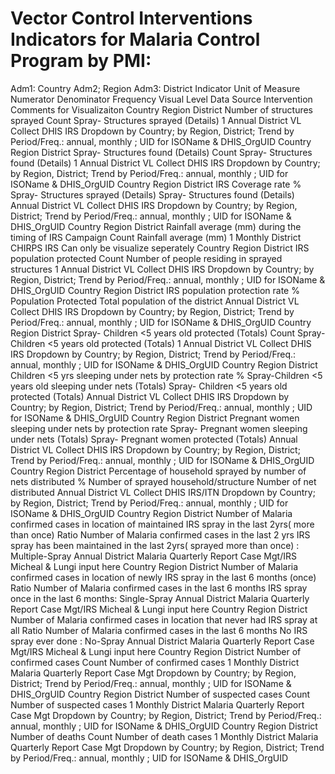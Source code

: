 # Vector Control Interventions Indicators for Malaria Control Program by PMI:
Adm1:   Country 	Adm2; Region	Adm3: District	Indicator	Unit of Measure	Numerator 	Denominator	Frequency 	Visual Level	Data Source 	Intervention	Comments for Visualizaiton
Country 	Region	 District	Number of structures sprayed 	Count	Spray- Structures sprayed (Details)	1	Annual	District 	VL Collect DHIS	IRS	Dropdown by Country; by  Region, District;  Trend by Period/Freq.: annual, monthly ; UID for ISOName & DHIS_OrgUID
Country 	Region	 District	Spray- Structures found (Details)	Count	Spray- Structures found (Details)	1	Annual	District 	VL Collect DHIS	IRS	Dropdown by Country; by  Region, District;  Trend by Period/Freq.: annual, monthly ; UID for ISOName & DHIS_OrgUID
Country 	Region	 District	IRS Coverage rate 	%	Spray- Structures sprayed (Details)	Spray- Structures found (Details)	Annual	District 	VL Collect DHIS	IRS	Dropdown by Country; by  Region, District;  Trend by Period/Freq.: annual, monthly ; UID for ISOName & DHIS_OrgUID
Country 	Region	 District	Rainfall average (mm) during the timing of IRS Campaign	Count	Rainfall average (mm) 	1	Monthly 	District 	CHIRPS 	IRS	Can only be visualize seperately
Country 	Region	 District	IRS population protected	Count	Number of people residing in sprayed structures	1	Annual	District 	VL Collect DHIS	IRS	Dropdown by Country; by  Region, District;  Trend by Period/Freq.: annual, monthly ; UID for ISOName & DHIS_OrgUID
Country 	Region	 District	IRS population protection rate	%	Population Protected	Total population of the district	Annual	District 	VL Collect DHIS	IRS	Dropdown by Country; by  Region, District;  Trend by Period/Freq.: annual, monthly ; UID for ISOName & DHIS_OrgUID
Country 	Region	 District	Spray- Children <5 years old protected (Totals)	Count	Spray- Children <5 years old protected (Totals)	1	Annual	District 	VL Collect DHIS	IRS	Dropdown by Country; by  Region, District;  Trend by Period/Freq.: annual, monthly ; UID for ISOName & DHIS_OrgUID
Country 	Region	 District	Children <5 yrs sleeping under nets by protection rate 	%	Spray-Children <5 years old sleeping under nets (Totals)	Spray- Children <5 years old protected (Totals)	Annual	District 	VL Collect DHIS	IRS	Dropdown by Country; by  Region, District;  Trend by Period/Freq.: annual, monthly ; UID for ISOName & DHIS_OrgUID
Country 	Region	 District	 Pregnant  women sleeping under nets by protection rate 		Spray- Pregnant women sleeping under nets (Totals)	Spray- Pregnant women protected (Totals)	Annual	District 	VL Collect DHIS	IRS	Dropdown by Country; by  Region, District;  Trend by Period/Freq.: annual, monthly ; UID for ISOName & DHIS_OrgUID
Country 	Region	 District	Percentage of household sprayed by number of nets distributed 	%	Number of sprayed household/structure	Number of net distributed	Annual	District 	VL Collect DHIS	IRS/ITN	Dropdown by Country; by  Region, District;  Trend by Period/Freq.: annual, monthly ; UID for ISOName & DHIS_OrgUID
Country 	Region	 District	Number of Malaria confirmed cases in location of maintained IRS spray in the last 2yrs( more than once)	Ratio	Number of Malaria confirmed cases in the last 2 yrs 	 IRS spray has been maintained in the last 2yrs(  sprayed more than once) : Multiple-Spray	Annual	District 	Malaria Quarterly Report 	Case Mgt/IRS	Micheal & Lungi input here 
Country 	Region	 District	Number of Malaria confirmed cases in location of newly IRS spray in the last 6 months (once)	Ratio	Number of Malaria confirmed cases in the last  6 months 	 IRS spray once in the last 6 months: Single-Spray	Annual	District 	Malaria Quarterly Report 	Case Mgt/IRS	Micheal & Lungi input here 
Country 	Region	 District	Number of Malaria confirmed cases in location that never had IRS spray at all	Ratio	Number of Malaria confirmed cases in the last  6 months 	 No IRS spray ever done : No-Spray	Annual	District 	Malaria Quarterly Report 	Case Mgt/IRS	Micheal & Lungi input here 
Country 	Region	 District	Number of confirmed cases 	Count	Number of confirmed cases 	1	Monthly 	District 	Malaria Quarterly Report 	Case Mgt	Dropdown by Country; by  Region, District;  Trend by Period/Freq.: annual, monthly ; UID for ISOName & DHIS_OrgUID
Country 	Region	 District	Number of suspected cases	Count	Number of suspected cases	1	Monthly 	District 	Malaria Quarterly Report 	Case Mgt	Dropdown by Country; by  Region, District;  Trend by Period/Freq.: annual, monthly ; UID for ISOName & DHIS_OrgUID
Country 	Region	 District	Number of deaths	Count	Number of death cases	1	Monthly 	District 	Malaria Quarterly Report 	Case Mgt	Dropdown by Country; by  Region, District;  Trend by Period/Freq.: annual, monthly ; UID for ISOName & DHIS_OrgUID
